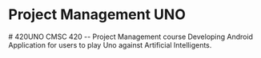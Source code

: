 <h1>Project Management UNO</h1>
# 420UNO
CMSC 420 -- Project Management course
Developing Android Application for users to play Uno against Artificial Intelligents.

